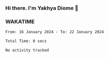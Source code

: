 ### Hi there. I'm Yakhya Diome 👋

### WAKATIME
<!--START_SECTION:waka-->

```txt
From: 16 January 2024 - To: 22 January 2024

Total Time: 0 secs

No activity tracked
```

<!--END_SECTION:waka-->
